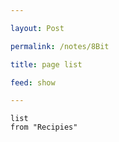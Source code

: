 ```yaml
---

layout: Post

permalink: /notes/8Bit

title: page list

feed: show

---
```




```dataview
list 
from "Recipies"




```